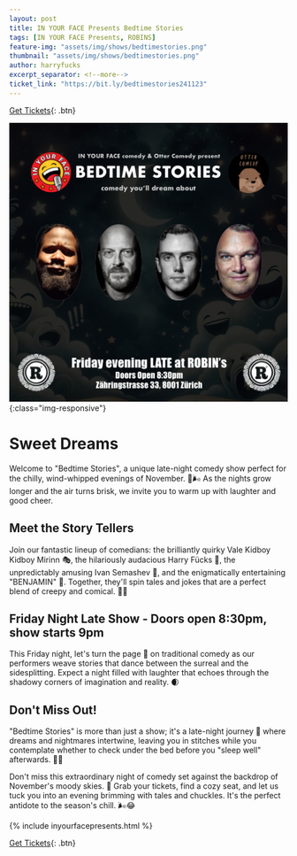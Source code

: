 ```yaml
---
layout: post
title: IN YOUR FACE Presents Bedtime Stories
tags: [IN YOUR FACE Presents, ROBINS]
feature-img: "assets/img/shows/bedtimestories.png"
thumbnail: "assets/img/shows/bedtimestories.png"
author: harryfucks
excerpt_separator: <!--more-->
ticket_link: "https://bit.ly/bedtimestories241123"
---
```


[Get Tickets]({{page.ticket_link}}){: .btn}

![Bedtime Stories](/assets/img/shows/bedtimestories.png){:class="img-responsive"}

# Sweet Dreams

Welcome to "Bedtime Stories", a unique late-night comedy show perfect for the chilly, wind-whipped evenings of November. 🍂🌬 As the nights grow longer and the air turns brisk, we invite you to warm up with laughter and good cheer.

## Meet the Story Tellers

Join our fantastic lineup of comedians: the brilliantly quirky Vale Kidboy Kidboy Mirinn 🎭, the hilariously audacious Harry Fücks 🤣, the unpredictably amusing Ivan Semashev 🌟, and the enigmatically entertaining "BENJAMIN" 🎩. Together, they'll spin tales and jokes that are a perfect blend of creepy and comical. 🦇😆

## Friday Night Late Show - Doors open 8:30pm, show starts 9pm

This Friday night, let's turn the page 📖 on traditional comedy as our performers weave stories that dance between the surreal and the sidesplitting. Expect a night filled with laughter that echoes through the shadowy corners of imagination and reality. 🌒 

## Don't Miss Out!

"Bedtime Stories" is more than just a show; it's a late-night journey 🌌 where dreams and nightmares intertwine, leaving you in stitches while you contemplate whether to check under the bed before you "sleep well" afterwards. 🛌💭

Don't miss this extraordinary night of comedy set against the backdrop of November's moody skies. 🍁 Grab your tickets, find a cozy seat, and let us tuck you into an evening brimming with tales and chuckles. It's the perfect antidote to the season's chill. 🌬😂

{% include inyourfacepresents.html %}

[Get Tickets]({{page.ticket_link}}){: .btn}
